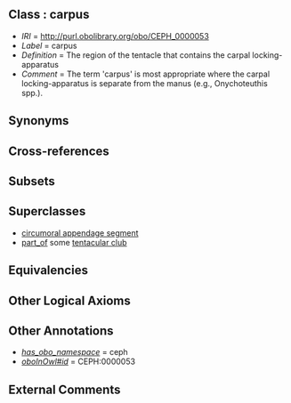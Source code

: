 
## Class : carpus

 * *IRI* = http://purl.obolibrary.org/obo/CEPH_0000053
 * *Label* = carpus
 * *Definition* = The region of the tentacle that contains the carpal locking-apparatus 
 * *Comment* = The term 'carpus' is most appropriate where the carpal locking-apparatus is separate from the manus (e.g., Onychoteuthis spp.).

## Synonyms


## Cross-references


## Subsets


## Superclasses

 * [circumoral appendage segment](../../CEPH/07/CEPH_0000307.md)
 * [part_of](../../BFO/50/BFO_0000050.md) some [tentacular club](../../CEPH/91/CEPH_0000291.md)

## Equivalencies


## Other Logical Axioms


## Other Annotations

 * *[has_obo_namespace](../../ce/oboInOwl#hasOBONamespace.md)* = ceph
 * *[oboInOwl#id](../../id/oboInOwl#id.md)* = CEPH:0000053

## External Comments

